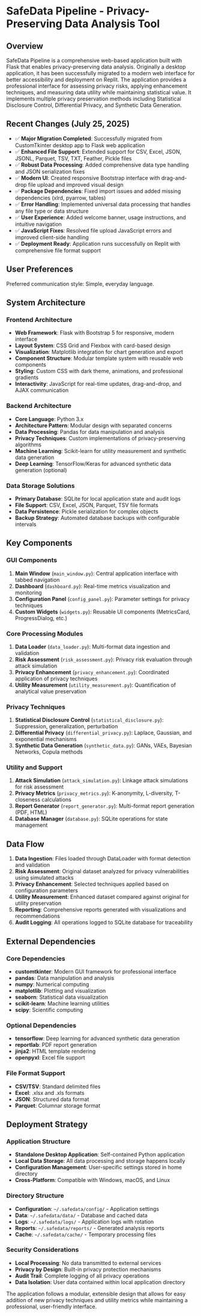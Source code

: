 # SafeData Pipeline - Privacy-Preserving Data Analysis Tool

## Overview

SafeData Pipeline is a comprehensive web-based application built with Flask that enables privacy-preserving data analysis. Originally a desktop application, it has been successfully migrated to a modern web interface for better accessibility and deployment on Replit. The application provides a professional interface for assessing privacy risks, applying enhancement techniques, and measuring data utility while maintaining statistical value. It implements multiple privacy preservation methods including Statistical Disclosure Control, Differential Privacy, and Synthetic Data Generation.

## Recent Changes (July 25, 2025)

- ✅ **Major Migration Completed**: Successfully migrated from CustomTkinter desktop app to Flask web application
- ✅ **Enhanced File Support**: Extended support for CSV, Excel, JSON, JSONL, Parquet, TSV, TXT, Feather, Pickle files
- ✅ **Robust Data Processing**: Added comprehensive data type handling and JSON serialization fixes
- ✅ **Modern UI**: Created responsive Bootstrap interface with drag-and-drop file upload and improved visual design
- ✅ **Package Dependencies**: Fixed import issues and added missing dependencies (xlrd, pyarrow, tables)
- ✅ **Error Handling**: Implemented universal data processing that handles any file type or data structure
- ✅ **User Experience**: Added welcome banner, usage instructions, and intuitive navigation
- ✅ **JavaScript Fixes**: Resolved file upload JavaScript errors and improved client-side handling
- ✅ **Deployment Ready**: Application runs successfully on Replit with comprehensive file format support

## User Preferences

Preferred communication style: Simple, everyday language.

## System Architecture

### Frontend Architecture
- **Web Framework**: Flask with Bootstrap 5 for responsive, modern interface
- **Layout System**: CSS Grid and Flexbox with card-based design
- **Visualization**: Matplotlib integration for chart generation and export
- **Component Structure**: Modular template system with reusable web components
- **Styling**: Custom CSS with dark theme, animations, and professional gradients
- **Interactivity**: JavaScript for real-time updates, drag-and-drop, and AJAX communication

### Backend Architecture
- **Core Language**: Python 3.x
- **Architecture Pattern**: Modular design with separated concerns
- **Data Processing**: Pandas for data manipulation and analysis
- **Privacy Techniques**: Custom implementations of privacy-preserving algorithms
- **Machine Learning**: Scikit-learn for utility measurement and synthetic data generation
- **Deep Learning**: TensorFlow/Keras for advanced synthetic data generation (optional)

### Data Storage Solutions
- **Primary Database**: SQLite for local application state and audit logs
- **File Support**: CSV, Excel, JSON, Parquet, TSV file formats
- **Data Persistence**: Pickle serialization for complex objects
- **Backup Strategy**: Automated database backups with configurable intervals

## Key Components

### GUI Components
1. **Main Window** (`main_window.py`): Central application interface with tabbed navigation
2. **Dashboard** (`dashboard.py`): Real-time metrics visualization and monitoring
3. **Configuration Panel** (`config_panel.py`): Parameter settings for privacy techniques
4. **Custom Widgets** (`widgets.py`): Reusable UI components (MetricsCard, ProgressDialog, etc.)

### Core Processing Modules
1. **Data Loader** (`data_loader.py`): Multi-format data ingestion and validation
2. **Risk Assessment** (`risk_assessment.py`): Privacy risk evaluation through attack simulation
3. **Privacy Enhancement** (`privacy_enhancement.py`): Coordinated application of privacy techniques
4. **Utility Measurement** (`utility_measurement.py`): Quantification of analytical value preservation

### Privacy Techniques
1. **Statistical Disclosure Control** (`statistical_disclosure.py`): Suppression, generalization, perturbation
2. **Differential Privacy** (`differential_privacy.py`): Laplace, Gaussian, and exponential mechanisms
3. **Synthetic Data Generation** (`synthetic_data.py`): GANs, VAEs, Bayesian Networks, Copula methods

### Utility and Support
1. **Attack Simulation** (`attack_simulation.py`): Linkage attack simulations for risk assessment
2. **Privacy Metrics** (`privacy_metrics.py`): K-anonymity, L-diversity, T-closeness calculations
3. **Report Generator** (`report_generator.py`): Multi-format report generation (PDF, HTML)
4. **Database Manager** (`database.py`): SQLite operations for state management

## Data Flow

1. **Data Ingestion**: Files loaded through DataLoader with format detection and validation
2. **Risk Assessment**: Original dataset analyzed for privacy vulnerabilities using simulated attacks
3. **Privacy Enhancement**: Selected techniques applied based on configuration parameters
4. **Utility Measurement**: Enhanced dataset compared against original for utility preservation
5. **Reporting**: Comprehensive reports generated with visualizations and recommendations
6. **Audit Logging**: All operations logged to SQLite database for traceability

## External Dependencies

### Core Dependencies
- **customtkinter**: Modern GUI framework for professional interface
- **pandas**: Data manipulation and analysis
- **numpy**: Numerical computing
- **matplotlib**: Plotting and visualization
- **seaborn**: Statistical data visualization
- **scikit-learn**: Machine learning utilities
- **scipy**: Scientific computing

### Optional Dependencies
- **tensorflow**: Deep learning for advanced synthetic data generation
- **reportlab**: PDF report generation
- **jinja2**: HTML template rendering
- **openpyxl**: Excel file support

### File Format Support
- **CSV/TSV**: Standard delimited files
- **Excel**: .xlsx and .xls formats
- **JSON**: Structured data format
- **Parquet**: Columnar storage format

## Deployment Strategy

### Application Structure
- **Standalone Desktop Application**: Self-contained Python application
- **Local Data Storage**: All data processing and storage happens locally
- **Configuration Management**: User-specific settings stored in home directory
- **Cross-Platform**: Compatible with Windows, macOS, and Linux

### Directory Structure
- **Configuration**: `~/.safedata/config/` - Application settings
- **Data**: `~/.safedata/data/` - Database and cached data
- **Logs**: `~/.safedata/logs/` - Application logs with rotation
- **Reports**: `~/.safedata/reports/` - Generated analysis reports
- **Cache**: `~/.safedata/cache/` - Temporary processing files

### Security Considerations
- **Local Processing**: No data transmitted to external services
- **Privacy by Design**: Built-in privacy protection mechanisms
- **Audit Trail**: Complete logging of all privacy operations
- **Data Isolation**: User data contained within local application directory

The application follows a modular, extensible design that allows for easy addition of new privacy techniques and utility metrics while maintaining a professional, user-friendly interface.